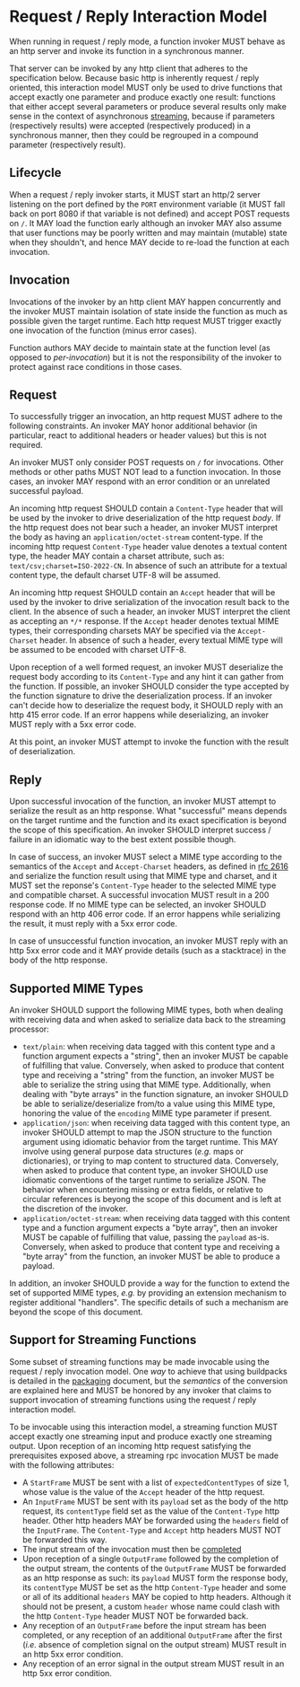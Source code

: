 # Request / Reply Interaction Model
When running in request / reply mode, a function invoker MUST behave as an http server and invoke its function in a synchronous manner.

That server can be invoked by any http client that adheres to the specification below. Because basic http is inherently request / reply oriented, this interaction model MUST only be used to drive functions that accept exactly one parameter and produce exactly one result: functions that either accept several parameters or produce several results only make sense in the context of asynchronous [streaming](streaming.md), because if parameters (respectively results) were accepted (respectively produced) in a synchronous manner, then they could be regrouped in a compound parameter (respectively result).



## Lifecycle
When a request / reply invoker starts, it MUST start an http/2 server listening on the port defined by the `PORT` environment variable (it MUST fall back on port 8080 if that variable is not defined) and accept POST requests on `/`. It MAY load the function early although an invoker MAY also assume that user functions may be poorly written and may maintain (mutable) state when they shouldn't, and hence MAY decide to re-load the function at each invocation.

## Invocation
Invocations of the invoker by an http client MAY happen concurrently and the invoker MUST maintain isolation of state inside the function as much as possible given the target runtime. Each http request MUST trigger exactly one invocation of the function (minus error cases).

Function authors MAY decide to maintain state at the function level (as opposed to *per-invocation*) but it is not the responsibility of the invoker to protect against race conditions in those cases.

## Request
To successfully trigger an invocation, an http request MUST adhere to the following constraints. An invoker MAY honor additional behavior (in particular, react to additional headers or header values) but this is not required.

An invoker MUST only consider POST requests on `/` for invocations. Other methods or other paths MUST NOT lead to a function invocation. In those cases, an invoker MAY respond with an error condition or an unrelated successful payload.

An incoming http request SHOULD contain a `Content-Type` header that will be used by the invoker to drive deserialization of the http request *body*. If the http request does not bear such a header, an invoker MUST interpret the body as having an `application/octet-stream` content-type.
If the incoming http request `Content-Type` header value denotes a textual content type, the header MAY contain a charset attribute, such as: `text/csv;charset=ISO-2022-CN`. In absence of such an attribute for a textual content type, the default charset UTF-8 will be assumed.

An incoming http request SHOULD contain an `Accept` header that will be used by the invoker to drive serialization of the invocation result back to the client. In the absence of such a header, an invoker MUST interpret the client as accepting an `*/*` response.
If the `Accept` header denotes textual MIME types, their corresponding charsets MAY be specified via the `Accept-Charset` header.
In absence of such a header, every textual MIME type will be assumed to be encoded with charset UTF-8.

Upon reception of a well formed request, an invoker MUST deserialize the request body according to its `Content-Type` and any hint it can gather from the function. If possible, an invoker SHOULD consider the type accepted by the function signature to drive the deserialization process. If an invoker can't decide how to deserialize the request body, it SHOULD reply with an http 415 error code. If an error happens while deserializing, an invoker MUST reply with a 5xx error code.

At this point, an invoker MUST attempt to invoke the function with the result of deserialization.

## Reply
Upon successful invocation of the function, an invoker MUST attempt to serialize the result as an http response. What "successful" means depends on the target runtime and the function and its exact specification is beyond the scope of this specification. An invoker SHOULD interpret success / failure in an idiomatic way to the best extent possible though.

In case of success, an invoker MUST select a MIME type according to the semantics of the `Accept` and `Accept-Charset` headers, as defined in [rfc 2616](https://www.w3.org/Protocols/rfc2616/rfc2616-sec14.html) and serialize the function result using that MIME type and charset, and it MUST set the reponse's `Content-Type` header to the selected MIME type and compatible charset. A successful invocation MUST result in a 200 response code. If no MIME type can be selected, an invoker SHOULD respond with an http 406 error code. If an error happens while serializing the result, it must reply with a 5xx error code.

In case of unsuccessful function invocation, an invoker MUST reply with an http 5xx error code and it MAY provide details (such as a stacktrace) in the body of the http response.


[//]: # (Comment: The following section also appears in streaming.md)

## Supported MIME Types
An invoker SHOULD support the following MIME types, both when dealing with receiving data and when asked to serialize data back to the streaming processor:
* `text/plain`: when receiving data tagged with this content type and a function argument expects a "string", then an invoker MUST be capable of fulfilling that value. Conversely, when asked to produce that content type and receiving a "string" from the function, an invoker MUST be able to serialize the string using that MIME type.
Additionally, when dealing with "byte arrays" in the function signature, an invoker SHOULD be able to serialize/deserialize from/to a value using this MIME type, honoring the value of the `encoding` MIME type parameter if present.
* `application/json`: when receiving data tagged with this content type, an invoker SHOULD attempt to map the JSON structure to the function argument using idiomatic behavior from the target runtime. This MAY involve using general purpose data structures (*e.g.* maps or dictionaries), or trying to map content to structured data. Conversely, when asked to produce that content type, an invoker SHOULD use idiomatic conventions of the target runtime to serialize JSON. The behavior when encountering missing or extra fields, or relative to circular references is beyong the scope of this document and is left at the discretion of the invoker.
* `application/octet-stream`: when receiving data tagged with this content type and a function argument expects a "byte array", then an invoker MUST be capable of fulfilling that value, passing the `payload` as-is. Conversely, when asked to produce that content type and receiving a "byte array" from the function, an invoker MUST be able to produce a payload.

In addition, an invoker SHOULD provide a way for the function to extend the set of supported MIME types, *e.g.* by providing an extension mechanism to register additional "handlers". The specific details of such a mechanism are beyond the scope of this document.

## <a name="support-for-streaming-functions"></a>Support for Streaming Functions
Some subset of streaming functions may be made invocable using the request / reply invocation model. One *way* to achieve that using buildpacks is detailed in the [packaging](packaging.md) document, but the *semantics* of the conversion are explained here and MUST be honored by any invoker that claims to support invocation of streaming functions using the request / reply interaction model.

To be invocable using this interaction model, a streaming function MUST accept exactly one streaming input and produce exactly one streaming output. Upon reception of an incoming http request satisfying the prerequisites exposed above, a streaming rpc invocation MUST be made with the following attributes:
* A `StartFrame` MUST be sent with a list of `expectedContentTypes` of size 1, whose value is the value of the `Accept` header of the http request.
* An `InputFrame` MUST be sent with its `payload` set as the body of the http request, its `contentType` field set as the value of the `Content-Type` http header. Other http headers MAY be forwarded using the `headers` field of the `InputFrame`. The `Content-Type` and `Accept` http headers MUST NOT be forwarded this way.
* The input stream of the invocation must then be [completed](glossary.md#stream-completion)
* Upon reception of a single `OutputFrame` followed by the completion of the output stream, the contents of the `OutputFrame` MUST be forwarded as an http response as such: its `payload` MUST form the response body, its `contentType` MUST be set as the http `Content-Type` header and some or all of its additional `headers` MAY be copied to http headers. Although it should not be present, a custom `header` whose name could clash with the http `Content-Type` header MUST NOT be forwarded back.
* Any reception of an `OutputFrame` before the input stream has been completed, or any reception of an additional `OutputFrame` after the first (*i.e.* absence of completion signal on the output stream) MUST result in an http 5xx error condition.
* Any reception of an error signal in the output stream MUST result in an http 5xx error condition.
